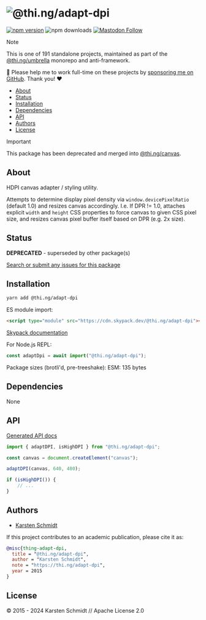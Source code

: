 <!-- This file is generated - DO NOT EDIT! -->
<!-- Please see: https://github.com/thi-ng/umbrella/blob/develop/CONTRIBUTING.md#changes-to-readme-files -->
# ![@thi.ng/adapt-dpi](https://media.thi.ng/umbrella/banners-20230807/thing-adapt-dpi.svg?3c0ddd12)

[![npm version](https://img.shields.io/npm/v/@thi.ng/adapt-dpi.svg)](https://www.npmjs.com/package/@thi.ng/adapt-dpi)
![npm downloads](https://img.shields.io/npm/dm/@thi.ng/adapt-dpi.svg)
[![Mastodon Follow](https://img.shields.io/mastodon/follow/109331703950160316?domain=https%3A%2F%2Fmastodon.thi.ng&style=social)](https://mastodon.thi.ng/@toxi)

> [!NOTE]
> This is one of 191 standalone projects, maintained as part
> of the [@thi.ng/umbrella](https://github.com/thi-ng/umbrella/) monorepo
> and anti-framework.
>
> 🚀 Please help me to work full-time on these projects by [sponsoring me on
> GitHub](https://github.com/sponsors/postspectacular). Thank you! ❤️

- [About](#about)
- [Status](#status)
- [Installation](#installation)
- [Dependencies](#dependencies)
- [API](#api)
- [Authors](#authors)
- [License](#license)

> [!IMPORTANT]
> This package has been deprecated and merged into
> [@thi.ng/canvas](https://github.com/thi-ng/umbrella/blob/develop/packages/canvas/).

## About

HDPI canvas adapter / styling utility.

Attempts to determine display pixel density via `window.devicePixelRatio`
(default 1.0) and resizes canvas accordingly. I.e. If DPR != 1.0, attaches
explicit `width` and `height` CSS properties to force canvas to given CSS pixel
size, and resizes canvas pixel buffer itself based on DPR (e.g. 2x size).

## Status

**DEPRECATED** - superseded by other package(s)

[Search or submit any issues for this package](https://github.com/thi-ng/umbrella/issues?q=%5Badapt-dpi%5D+in%3Atitle)

## Installation

```bash
yarn add @thi.ng/adapt-dpi
```

ES module import:

```html
<script type="module" src="https://cdn.skypack.dev/@thi.ng/adapt-dpi"></script>
```

[Skypack documentation](https://docs.skypack.dev/)

For Node.js REPL:

```js
const adaptDpi = await import("@thi.ng/adapt-dpi");
```

Package sizes (brotli'd, pre-treeshake): ESM: 135 bytes

## Dependencies

None

## API

[Generated API docs](https://docs.thi.ng/umbrella/adapt-dpi/)

```ts
import { adaptDPI, isHighDPI } from "@thi.ng/adapt-dpi";

const canvas = document.createElement("canvas");

adaptDPI(canvas, 640, 480);

if (isHighDPI()) {
    // ...
}
```

## Authors

- [Karsten Schmidt](https://thi.ng)

If this project contributes to an academic publication, please cite it as:

```bibtex
@misc{thing-adapt-dpi,
  title = "@thi.ng/adapt-dpi",
  author = "Karsten Schmidt",
  note = "https://thi.ng/adapt-dpi",
  year = 2015
}
```

## License

&copy; 2015 - 2024 Karsten Schmidt // Apache License 2.0

